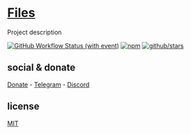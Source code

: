 # [Files](https://github.com/brtmvdl/files)

Project description

[![GitHub Workflow Status (with event)](https://img.shields.io/github/actions/workflow/status/brtmvdl/files/npm-publish.yml?label=GitHub%20Actions&link=https%3A%2F%2Fgithub.com%2Fbrtmvdl%2Ffiles%2Factions%2Fworkflows%2Fnpm-publish.yml)](https://github.com/brtmvdl/files/actions/workflows/npm-publish.yml) [![npm](https://img.shields.io/npm/dw/%40brtmvdl/files?label=NPM%20Weekly%20Downloads)](https://www.npmjs.com/package/@brtmvdl/files) [![github/stars](https://img.shields.io/github/stars/brtmvdl/files?style=social)](https://img.shields.io/github/stars/brtmvdl/files?style=social) 

## social & donate

[Donate](https://link.mercadopago.com.br/brtmvdl) - [Telegram](https://t.me/+KRmg5MlqgMk0MTg5) - [Discord](https://discord.gg/auCmnvV2)

## license

[MIT](./LICENSE)
